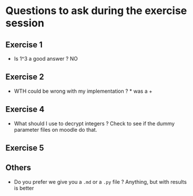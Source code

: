 # Questions to ask during the exercise session

## Exercise 1

- Is 1^3 a good answer ? NO

## Exercise 2

- WTH could be wrong with my implementation ? * was a +

## Exercise 4

- What should I use to decrypt integers ? Check to see if the dummy parameter files on moodle do that.

## Exercise 5

## Others

- Do you prefer we give you a `.md` or a `.py` file ? Anything, but with results is better